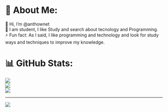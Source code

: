 # 💫 About Me:
👋 Hi, I’m @anthownet<br> 👀  I am student, I like Study and search about tecnology and Programming.<br> ⚡ Fun fact: As I said, I like programming and technology and look for study ways and techniques to improve my knowledge.


# 📊 GitHub Stats:
![](https://github-readme-stats.vercel.app/api?username=anthownet&theme=great-gatsby&hide_border=false&include_all_commits=false&count_private=false)<br/>
![](https://github-readme-streak-stats.herokuapp.com/?user=anthownet&theme=great-gatsby&hide_border=false)<br/>
![](https://github-readme-stats.vercel.app/api/top-langs/?username=anthownet&theme=great-gatsby&hide_border=false&include_all_commits=false&count_private=false&layout=compact)

---
[![](https://visitcount.itsvg.in/api?id=anthownet&icon=0&color=0)](https://visitcount.itsvg.in)

<!-- Proudly created with GPRM ( https://gprm.itsvg.in ) -->
